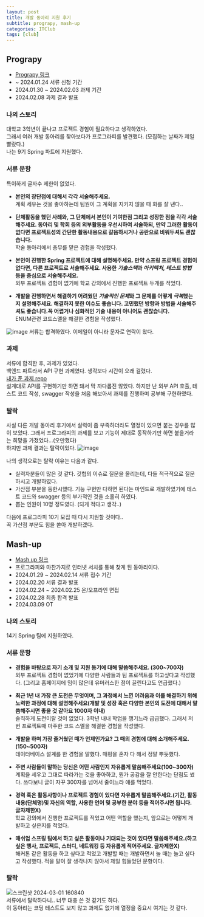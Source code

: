 ```yaml
---
layout: post
title: 개발 동아리 지원 후기
subtitle: prograpy, mash-up
categories: ITClub
tags: [club]
---
```

## Prograpy
- [Prograpy 링크](https://prography.org/)
- ~ 2024.01.24 서류 신청 기간
- 2024.01.30 ~ 2024.02.03 과제 기간
- 2024.02.08 과제 결과 발표

### 나의 스토리
대학교 3학년이 끝나고 프로젝트 경험이 필요하다고 생각하였다.  
그래서 여러 개발 동아리를 찾아보다가 프로그라피를 발견했다. (모집하는 날짜가 제일 빨랐다.)  
나는 9기 Spring 파트에 지원했다.

### 서류 문항
특이하게 글자수 제한이 없었다.  
- **본인의 장단점에 대해서 각각 서술해주세요.**  
계획 세우는 것을 좋아하는데 팀원이 그 계획을 지키지 않을 때 화를 잘 낸다..

- **단체활동을 했던 사례와, 그 단체에서 본인이 기여한점 그리고 성장한 점을 각각 서술해주세요.  동아리 및 학회 등의 외부활동을 우선시하여 서술하되,  만약 그러한 활동이 없다면 프로젝트성의 간단한 활동내용으로 갈음하시거나  공란으로 비워두셔도 괜찮습니다.**  
학술 동아리에서 총무를 맡은 경험을 작성했다.

- **본인이 진행한 Spring 프로젝트에 대해 설명해주세요. 만약 스프링 프로젝트 경험이 없다면, 다른 프로젝트로 서술해주세요. 사용한 *기술스택*과 *아키텍처*, *테스트 방법* 등을 중심으로 서술해주세요.**  
외부 프로젝트 경험이 없기에 학교 강의에서 진행한 프로젝트 두개를 적었다.

- **개발을 진행하면서 해결하기 어려웠던 *기술적인 문제*와 그 문제를 어떻게 *극복*했는지 설명해주세요. 해결하지 못한 이슈도 좋습니다. 고민했던 방향과 방법을 서술해주셔도 좋습니다.꼭 어렵거나 심화적인 기술 내용이 아니어도 괜찮습니다.**  
ENUM관련 코드스멜을 해결한 경험을 작성했다.

![image](https://github.com/dabeann/dabeann.github.io/assets/127164905/84918e94-b719-4931-a230-db8b62b970a8)
서류는 합격하였다. 이메일이 아니라 문자로 연락이 왔다.

### 과제
서류에 합격한 후, 과제가 있었다.  
백엔드 파트라서 API 구현 과제였다. 생각보다 시간이 오래 걸렸다.  
[내가 푼 과제 repo](https://github.com/dabeann/prograpy-9th-spring-quest)  
설계대로 API를 구현하기만 하면 돼서 막 까다롭진 않았다. 하지만 난 외부 API 호출, 테스트 코드 작성, swagger 작성을 처음 해보아서 과제를 진행하며 공부해 구현하였다.

### 탈락
사실 다른 개발 동아리 후기에서 실력이 좀 부족하더라도 열정이 있으면 붙는 경우를 많이 보았다. 그래서 프로그라피의 과제를 보고 기능이 제대로 동작하기만 하면 붙을거라는 희망을 가졌었다...(오만했다)  
하지만 과제 결과는 탈락이었다.
![image](https://github.com/dabeann/dabeann.github.io/assets/127164905/7d80eb24-4a74-47c0-8630-1884b90e8f7d)
  
나의 생각으로는 탈락 이유는 다음과 같다.
- 실력자분들이 많은 것 같다. 깃헙의 이슈로 질문을 올리는데, 다들 적극적으로 질문하시고 개발하였다.
- 가산점 부분을 등한시했다. 기능 구현만 다하면 된다는 마인드로 개발하였기에 테스트 코드와 swagger 등의 부가적인 것을 소홀히 하였다.
- 뽑는 인원이 10명 정도였다. (되게 적다고 생각..)

다음에 프로그라피 10기 모집 때 다시 지원할 것이다..  
꼭 가산점 부분도 힘을 쏟아 개발하겠다.

## Mash-up
- [Mash up 링크](https://mash-up.kr/)
- 프로그라피와 마찬가지로 인터넷 서치를 통해 찾게 된 동아리이다.
- 2024.01.29 ~ 2024.02.14 서류 접수 기간
- 2024.02.20 서류 결과 발표
- 2024.02.24 ~ 2024.02.25 온/오프라인 면접
- 2024.02.28 최종 합격 발표
- 2024.03.09 OT

### 나의 스토리
14기 Spring 팀에 지원하였다.

### 서류 문항
- **경험을 바탕으로 자기 소개 및 지원 동기에 대해 말씀해주세요. (300~700자)**  
외부 프로젝트 경험이 없었기에 다양한 사람들과 팀 프로젝트를 하고싶다고 작성했다. (그리고 홈페이지에 밈이 많은데 유머러스한 점이 끌린다고도 언급했다.)

- **최근 1년 내 가장 큰 도전은 무엇이며, 그 과정에서 느낀 어려움과 이를 해결하기 위해 노력한 과정에 대해 설명해주세요(개발 및 성장 혹은 다양한 본인의 도전에 대해서 말씀해주시면 좋을 것 같아요 1000자 이내)**  
솔직하게 도전이랄 것이 없었다. 3학년 내내 학업을 챙기느라 급급했다. 그래서 저번 프로젝트때 마주한 코드 스멜을 해결한 경험을 작성했다.

- **개발을 하며 가장 즐거웠던 때가 언제인가요? 그 때의 경험에 대해 소개해주세요.(150~500자)**  
데이터베이스 설계를 한 경험을 말했다. 매핑을 혼자 다 해서 정말 뿌듯했다.

- **주변 사람들이 말하는 당신은 어떤 사람인지 자유롭게 말씀해주세요(100~300자)**  
계획을 세우고 그대로 따라가는 것을 좋아하고, 뭔가 공감을 잘 안한다는 단점도 썼다. 쓰다보니 글이 자꾸 300자를 넘어서 줄이느라 애를 먹었다.

- **경력 혹은 활동사항이나 프로젝트 경험이 있다면 자유롭게 말씀해주세요.(기간, 활동 내용(단체명)및 자신의 역할, 사용한 언어 및 공부한 분야 등을 적어주시면 됩니다. 글자제한X)**  
학교 강의에서 진행한 프로젝트를 적었고 어떤 역할을 했는지, 앞으로는 어떻게 개발하고 싶은지를 적었다.

- **매쉬업 스프링 팀에서 하고 싶은 활동이나 기대되는 것이 있다면 말씀해주세요.(하고 싶은 행사, 프로젝트, 스터디, 네트워킹 등 자유롭게 적어주세요. 글자제한X)**  
해커톤 같은 활동을 하고 싶다고 적었고 개발할 때는 개발하면서 놀 때는 놀고 싶다고 작성했다. 적을 말이 잘 생각나지 않아서 제일 힘들었던 문항이다.

### 탈락
![스크린샷 2024-03-01 160840](https://github.com/dabeann/dabeann.github.io/assets/127164905/d1ee235e-24a9-47bd-b416-df18bd79ec14)  
서류에서 탈락하다니.. 너무 대충 쓴 것 같기도 하다.  
이 동아리는 코딩 테스트도 보지 않고 과제도 없기에 열정을 중요시 여기는 것 같다.  
